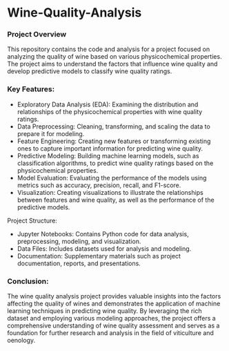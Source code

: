 # Wine-Quality-Analysis

### Project Overview
This repository contains the code and analysis for a project focused on analyzing the quality of wine based on various physicochemical properties. The project aims to understand the factors that influence wine quality and develop predictive models to classify wine quality ratings.

### Key Features:

- Exploratory Data Analysis (EDA): Examining the distribution and relationships of the physicochemical properties with wine quality ratings.
- Data Preprocessing: Cleaning, transforming, and scaling the data to prepare it for modeling.
- Feature Engineering: Creating new features or transforming existing ones to capture important information for predicting wine quality.
- Predictive Modeling: Building machine learning models, such as classification algorithms, to predict wine quality ratings based on the physicochemical properties.
- Model Evaluation: Evaluating the performance of the models using metrics such as accuracy, precision, recall, and F1-score.
- Visualization: Creating visualizations to illustrate the relationships between features and wine quality, as well as the performance of the predictive models.

Project Structure:
- Jupyter Notebooks: Contains Python code for data analysis, preprocessing, modeling, and visualization.
- Data Files: Includes datasets used for analysis and modeling.
- Documentation: Supplementary materials such as project documentation, reports, and presentations.

### Conclusion:
The wine quality analysis project provides valuable insights into the factors affecting the quality of wines and demonstrates the application of machine learning techniques in predicting wine quality. By leveraging the rich dataset and employing various modeling approaches, the project offers a comprehensive understanding of wine quality assessment and serves as a foundation for further research and analysis in the field of viticulture and oenology.



